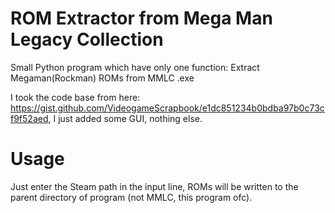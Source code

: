# ROM Extractor from Mega Man Legacy Collection
Small Python program which have only one function: Extract Megaman(Rockman) ROMs from MMLC .exe

I took the code base from here: https://gist.github.com/VideogameScrapbook/e1dc851234b0bdba97b0c73cf9f52aed, I just added some GUI, nothing else.

# Usage
Just enter the Steam path in the input line, ROMs will be written to the parent directory of program (not MMLC, this program ofc).
